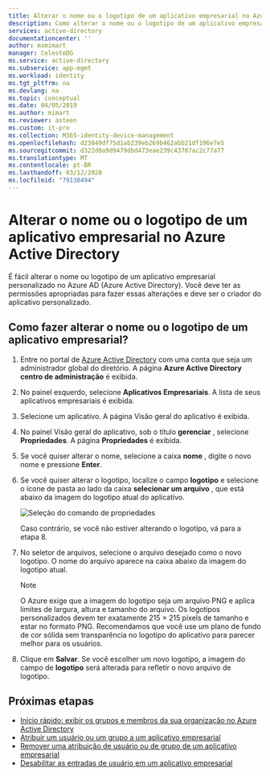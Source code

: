 ```yaml
---
title: Alterar o nome ou o logotipo de um aplicativo empresarial no Azure AD
description: Como alterar o nome ou o logotipo de um aplicativo empresarial personalizado no Azure Active Directory
services: active-directory
documentationcenter: ''
author: msmimart
manager: CelesteDG
ms.service: active-directory
ms.subservice: app-mgmt
ms.workload: identity
ms.tgt_pltfrm: na
ms.devlang: na
ms.topic: conceptual
ms.date: 04/05/2019
ms.author: mimart
ms.reviewer: asteen
ms.custom: it-pro
ms.collection: M365-identity-device-management
ms.openlocfilehash: d23849df75d1ab239eb269b462abb21df196e7e5
ms.sourcegitcommit: d322d0a9d9479dbd473eae239c43707ac2c77a77
ms.translationtype: MT
ms.contentlocale: pt-BR
ms.lasthandoff: 03/12/2020
ms.locfileid: "79138494"
---
```

# <a name="change-the-name-or-logo-of-an-enterprise-application-in-azure-active-directory"></a>Alterar o nome ou o logotipo de um aplicativo empresarial no Azure Active Directory

É fácil alterar o nome ou logotipo de um aplicativo empresarial personalizado no Azure AD (Azure Active Directory). Você deve ter as permissões apropriadas para fazer essas alterações e deve ser o criador do aplicativo personalizado.

## <a name="how-do-i-change-an-enterprise-applications-name-or-logo"></a>Como fazer alterar o nome ou o logotipo de um aplicativo empresarial?

1. Entre no portal de [Azure Active Directory](https://aad.portal.azure.com/) com uma conta que seja um administrador global do diretório. A página **Azure Active Directory centro de administração** é exibida.
2. No painel esquerdo, selecione **Aplicativos Empresariais**. A lista de seus aplicativos empresariais é exibida.
3. Selecione um aplicativo. A página Visão geral do aplicativo é exibida.
4. No painel Visão geral do aplicativo, sob o título **gerenciar** , selecione **Propriedades**. A página **Propriedades** é exibida.
5. Se você quiser alterar o nome, selecione a caixa **nome** , digite o novo nome e pressione **Enter**.
6. Se você quiser alterar o logotipo, localize o campo **logotipo** e selecione o ícone de pasta ao lado da caixa **selecionar um arquivo** , que está abaixo da imagem do logotipo atual do aplicativo.

   ![Seleção do comando de propriedades](./media/change-name-or-logo-portal/change-logo.png)

   Caso contrário, se você não estiver alterando o logotipo, vá para a etapa 8.
7. No seletor de arquivos, selecione o arquivo desejado como o novo logotipo. O nome do arquivo aparece na caixa abaixo da imagem do logotipo atual.

   > [!NOTE]
   > O Azure exige que a imagem do logotipo seja um arquivo PNG e aplica limites de largura, altura e tamanho do arquivo. Os logotipos personalizados devem ter exatamente 215 &times; 215 pixels de tamanho e estar no formato PNG. Recomendamos que você use um plano de fundo de cor sólida sem transparência no logotipo do aplicativo para parecer melhor para os usuários.
8. Clique em **Salvar**. Se você escolher um novo logotipo, a imagem do campo de **logotipo** será alterada para refletir o novo arquivo de logotipo.

## <a name="next-steps"></a>Próximas etapas

* [Início rápido: exibir os grupos e membros da sua organização no Azure Active Directory](../fundamentals/active-directory-groups-view-azure-portal.md)
* [Atribuir um usuário ou um grupo a um aplicativo empresarial](assign-user-or-group-access-portal.md)
* [Remover uma atribuição de usuário ou de grupo de um aplicativo empresarial](remove-user-or-group-access-portal.md)
* [Desabilitar as entradas de usuário em um aplicativo empresarial](disable-user-sign-in-portal.md)
